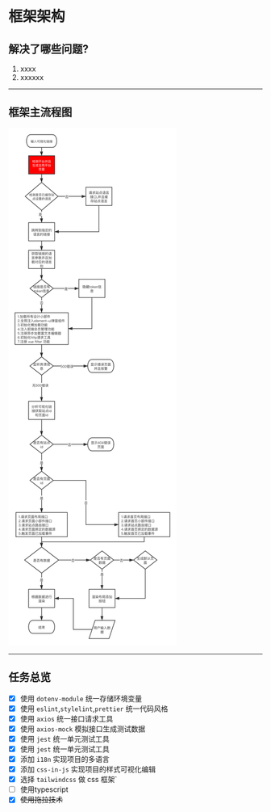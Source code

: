 # 框架架构

## 解决了哪些问题?

1. xxxx
2. xxxxxx

---

## 框架主流程图

![业务流程图](./images/可视化平台框架流程图.png)

---

## 任务总览

- [x] 使用 `dotenv-module`  统一存储环境变量
- [x] 使用 `eslint`,`stylelint`,`prettier` 统一代码风格
- [x] 使用 `axios` 统一接口请求工具
- [x] 使用 `axios-mock` 模拟接口生成测试数据
- [x] 使用 `jest` 统一单元测试工具
- [x] 使用 `jest` 统一单元测试工具
- [x] 添加 `i18n` 实现项目的多语言
- [x] 添加 `css-in-js` 实现项目的样式可视化编辑
- [x] 选择 `tailwindcss` 做 css 框架`
- [ ] 使用typescript
- [x] ~~使用拖拉技术~~
